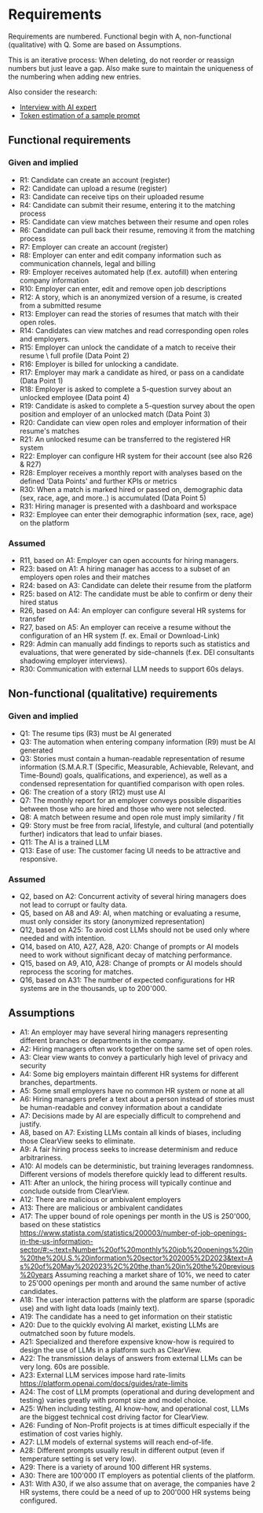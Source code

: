 # Requirements

Requirements are numbered. Functional begin with A, non-functional (qualitative) with Q.
Some are based on Assumptions. 

This is an iterative process: When deleting, do not reorder or reassign numbers but just leave
a gap. Also make sure to maintain the uniqueness of the numbering when adding new entries.

Also consider the research:
- [Interview with AI expert](/Requirements/Research/interview-ai-expert.md)
- [Token estimation of a sample prompt](/Requirements/Research/token-estimation.md)


## Functional requirements

### Given and implied
- R1: Candidate can create an account (register)
- R2: Candidate can upload a resume (register)
- R3: Candidate can receive tips on their uploaded resume
- R4: Candidate can submit their resume, entering it to the matching process
- R5: Candidate can view matches between their resume and open roles
- R6: Candidate can pull back their resume, removing it from the matching process
- R7: Employer can create an account (register) 
- R8: Employer can enter and edit company information such as communication channels, legal and billing
- R9: Employer receives automated help (f.ex. autofill) when entering company information
- R10: Employer can enter, edit and remove open job descriptions
- R12: A story, which is an anonymized version of a resume, is created from a submitted resume
- R13: Employer can read the stories of resumes that match with their open roles.
- R14: Candidates can view matches and read corresponding open roles and employers.
- R15: Employer can unlock the candidate of a match to receive their resume \ full profile (Data Point 2)
- R16: Employer is billed for unlocking a candidate.
- R17: Employer may mark a candidate as hired, or pass on a candidate (Data Point 1)
- R18: Employer is asked to complete a 5-question survey about an unlocked employee (Data point 4)
- R19: Candidate is asked to complete a 5-question survey about the open position and employer of an unlocked match
  (Data Point 3)
- R20: Candidate can view open roles and employer information of their resume's matches
- R21: An unlocked resume can be transferred to the registered HR system
- R22: Employer can configure HR system for their account (see also R26 & R27)
- R28: Employer receives a monthly report with analyses based on the defined 'Data Points' and further KPIs or metrics
- R30: When a match is marked hired or passed on, demographic data (sex, race, age, and more..) is accumulated (Data Point 5)
- R31: Hiring manager is presented with a dashboard and workspace
- R32: Employee can enter their demographic information (sex, race, age) on the platform

### Assumed
- R11, based on A1: Employer can open accounts for hiring managers.
- R23: based on A1: A hiring manager has access to a subset of an employers open roles and their matches
- R24: based on A3: Candidate can delete their resume from the platform
- R25: based on A12: The candidate must be able to confirm or deny their hired status
- R26, based on A4: An employer can configure several HR systems for transfer
- R27, based on A5: An employer can receive a resume without the configuration of an HR system (f. ex. Email or Download-Link)
- R29: Admin can manually add findings to reports such as statistics and evaluations, 
that were generated by side-channels (f.ex. DEI consultants shadowing employer interviews).
- R30: Communication with external LLM needs to support 60s delays.

## Non-functional (qualitative) requirements

### Given and implied
- Q1: The resume tips (R3) must be AI generated
- Q3: The automation when entering company information (R9) must be AI generated
- Q3: Stories must contain a human-readable representation of resume information (S.M.A.R.T (Specific, Measurable,
  Achievable, Relevant, and Time-Bound) goals, qualifications, and experience), as well as a 
condensed representation for quantified comparison with open roles.
- Q6: The creation of a story (R12) must use AI
- Q7: The monthly report for an employer conveys possible disparities between those 
who are hired and those who were not selected.
- Q8: A match between resume and open role must imply similarity / fit
- Q9: Story must be free from racial, lifestyle, and cultural (and potentially further) indicators that lead to unfair biases.
- Q11: The AI is a trained LLM
- Q13: Ease of use: The customer facing UI needs to be attractive and responsive. 

### Assumed
- Q2, based on A2: Concurrent activity of several hiring managers does not lead to corrupt or faulty data.
- Q5, based on A8 and A9: AI, when matching or evaluating a resume, must only consider its story (anonymized representation)
- Q12, based on A25: To avoid cost LLMs should not be used only where needed and with intention.
- Q14, based on A10, A27, A28, A20: Change of prompts or AI models need to work without significant decay of matching performance.
- Q15, based on A9, A10, A28: Change of prompts or AI models should reprocess the scoring for matches.
- Q16, based on A31: The number of expected configurations for HR systems are in the thousands, up to 200'000.

## Assumptions
- A1: An employer may have several hiring managers representing different branches or departments in the company.
- A2: Hiring managers often work together on the same set of open roles.
- A3: Clear view wants to convey a particularly high level of privacy and security
- A4: Some big employers maintain different HR systems for different branches, departments.
- A5: Some small employers have no common HR system or none at all
- A6: Hiring managers prefer a text about a person instead of stories must be human-readable and convey information 
about a candidate
- A7: Decisions made by AI are especially difficult to comprehend and justify.
- A8, based on A7: Existing LLMs contain all kinds of biases, including those ClearView seeks to eliminate.
- A9: A fair hiring process seeks to increase determinism and reduce arbitrariness. 
- A10: AI models can be deterministic, but training leverages randomness. Different versions of models therefore 
quickly lead to different results.
- A11: After an unlock, the hiring process will typically continue and conclude outside from ClearView.
- A12: There are malicious or ambivalent employers
- A13: There are malicious or ambivalent candidates
- A17: The upper bound of role openings per month in the US is 250'000, based on these statistics
https://www.statista.com/statistics/200003/number-of-job-openings-in-the-us-information-sector/#:~:text=Number%20of%20monthly%20job%20openings%20in%20the%20U.S.%20information%20sector%202005%2D2023&text=As%20of%20May%202023%2C%20the,than%20in%20the%20previous%20years
Assuming reaching a market share of 10%, we need to cater to 25'000 openings per month and around the same number of active candidates.
- A18: The user interaction patterns with the platform are sparse (sporadic use) and with light data loads (mainly text).
- A19: The candidate has a need to get information on their statistic
- A20: Due to the quickly evolving AI market, existing LLMs are outmatched soon by future models.
- A21: Specialized and therefore expensive know-how is required to design the use of LLMs in a platform such as ClearView.
- A22: The transmission delays of answers from external LLMs can be very long. 60s are possible.
- A23: External LLM services impose hard rate-limits https://platform.openai.com/docs/guides/rate-limits
- A24: The cost of LLM prompts (operational and during development and testing) varies greatly with prompt size and model choice.
- A25: When including testing, AI know-how, and operational cost, LLMs are the biggest technical cost driving factor for ClearView.
- A26: Funding of Non-Profit projects is at times difficult especially if the estimation of cost varies highly.
- A27: LLM models of external systems will reach end-of-life.
- A28: Different prompts usually result in different output (even if temperature setting is set very low).
- A29: There is a variety of around 100 different HR systems.
- A30: There are 100'000 IT employers as potential clients of the platform.
- A31: With A30, if we also assume that on average, the companies have 2 HR systems, 
there could be a need of up to 200'000 HR systems being configured.

